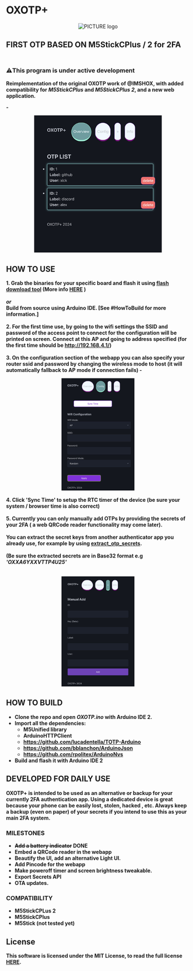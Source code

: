# OXOTP+

<p align="center"><img alt="PICTURE logo" src="img/6.png" width="450"></p>

<b>FIRST OTP BASED ON M5StickCPlus / 2 for 2FA <br><br>
-------
<h3><b>⚠️This program is under active development</b> </h3>

Reimplementation of the original **OXOTP** work of @IMSHOX, with added compatibility for *M5StickCPlus* and *M5StickCPlus 2*, and a new web application.

-<p align="center"><img alt="otps section" src="img/screenshot_otps.png" width="350"></p>


## HOW TO USE
**1.** Grab the binaries for your specific board and flash it using [flash download tool](https://www.espressif.com/en/support/download/other-tools) (More info [HERE](https://github.com/xick/OXOTP-plus/blob/master/HOW.md) ) <br> <br>
*or* <br>
Build from source using Arduino IDE. [See **#HowToBuild** for more information.] <br> <br>
**2.**  For the first time use, by going to the wifi settings the **SSID** and **password** of the access point to connect for the configuration will be printed on screen. Connect at this **AP** and going to address specified (for the first time should be **http://192.168.4.1/**) <br> <br>
**3.** On the **configuration** section of the webapp you can also specify your router ssid and password by changing the wireless mode to host (it will automatically fallback to AP mode if connection fails)
-<p align="center"><img alt="confituration section" src="img/screenshot_config.png" width="200"></p>
**4**. Click '**Sync Time**' to setup the RTC timer of the device (be sure your system / browser time is also correct) <br> <br>
**5.** Currently you can only manually add **OTPs** by providing the **secrets** of your 2FA ( a web QRCode reader functionality may come later). <br> <br>
You can extract the secret keys from another authenticator app you already use, for example by using [**extract_otp_secrets**](https://github.com/scito/extract_otp_secrets). <br> <br>
(Be sure the extracted secrets are in **Base32** format e.g *'OXXA6YXXVTTP4U25'* <br> <br>
<p align="center"><img alt="add section" src="img/screenshot_add.png" width="200"></p>

## HOW TO BUILD
 - Clone the repo and open *OXOTP.ino* with Arduino IDE 2.
 - Import all the dependencies: 
	 - M5Unified library
	 - ArduinoHTTPClient
	 - https://github.com/lucadentella/TOTP-Arduino
	 - https://github.com/bblanchon/ArduinoJson
	 - https://github.com/rpolitex/ArduinoNvs
- Build and flash it with Arduino IDE 2

## DEVELOPED FOR DAILY USE
OXOTP+ is intended to be used as an alternative or backup for your currently 2FA authentication app. Using a dedicated device is great because your phone can be easily lost, stolen, hacked , etc. 
Always keep a backup (even on paper) of your secrets if you intend to use this as your main 2FA system.

### MILESTONES
 - ~~Add a battery indicator~~ DONE
 - Embed a **QRCode** reader in the webapp
 - Beautify the UI, add an alternative Light UI.
 - Add **Pincode** for the webapp
 - Make poweroff timer and screen brightness tweakable.
 - Export Secrets API
 - OTA updates. 

### COMPATIBILITY
- M5StickCPLus 2
- M5StickCPlus
- M5Stick (not tested yet)

## License 

This software is licensed under the MIT License, to read the full license <a href="LICENSE" target="_blank">HERE</a>.


